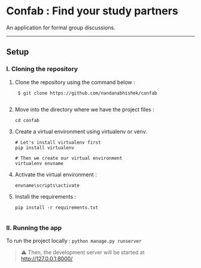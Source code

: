 # Confab : Find your study partners

An application for formal group discussions.

**<hr>**


## Setup

### I. Cloning the repository

1. Clone the repository using the command below :
   ```console
    $ git clone https://github.com/nandanabhishek/confab
    
    ```
    
2. Move into the directory where we have the project files : 
   ```console
   cd confab

   ```
   
3.  Create a virtual environment using virtualenv or venv.
     ```console
     # Let's install virtualenv first
     pip install virtualenv

     # Then we create our virtual environment
     virtualenv envname
     
     ```
     
4. Activate the virtual environment :
   ```console
   envname\scripts\activate

   ```
   
5. Install the requirements :
   ```console
   pip install -r requirements.txt
 
   ```
   
### II. Running the app

To run the project locally :
    ```
    python manage.py runserver
    ```

>
> ⚠ Then, the development server will be started at http://127.0.0.1:8000/
   
